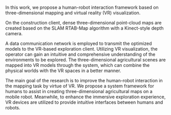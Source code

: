 In this work, we propose a human-robot interaction framework based on three-dimensional mapping and virtual reality (VR) visualization. 

On the construction client, dense three-dimensional point-cloud maps are created based on the SLAM RTAB-Map algorithm with a Kinect-style depth camera. 

A data communication network is employed to transmit the optimized models to the VR-based exploration client. Utilizing VR visualization, the operator can gain an intuitive and comprehensive understanding of the environments to be explored. The three-dimensional agricultural scenes are mapped into VR models through the system, which can combine the physical worlds with the VR spaces in a better manner.

The main goal of the research is to improve the human-robot interaction in the mapping task by virtue of VR. We propose a system framework for humans to assist in creating three-dimensional agricultural maps on a mobile robot. Meanwhile, to enhance the immersive exploration experience, VR devices are utilized to provide intuitive interfaces between humans and robots. 
